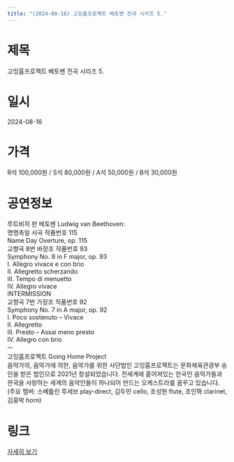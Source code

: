 ```yaml
---
title: "(2024-08-16) 고잉홈프로젝트 베토벤 전곡 시리즈 5."
---
```


# 제목
고잉홈프로젝트 베토벤 전곡 시리즈 5.

# 일시
2024-08-16

# 가격
R석 100,000원 / S석 80,000원 / A석 50,000원 / B석 30,000원

# 공연정보
루트비히 판 베토벤 Ludwig van Beethoven:  
명명축일 서곡 작품번호 115  
Name Day Overture, op. 115  
교향곡 8번 바장조 작품번호 93  
Symphony No. 8 in F major, op. 93  
I. Allegro vivace e con brio  
II. Allegretto scherzando  
III. Tempo di menuetto  
IV. Allegro vivace  
INTERMISSION  
교향곡 7번 가장조 작품번호 92  
Symphony No. 7 in A major, op. 92  
I. Poco sostenuto – Vivace  
II. Allegretto  
III. Presto – Assai meno presto  
IV. Allegro con brio  
ㅡ  
고잉홈프로젝트 Going Home Project  
음악가의, 음악가에 의한, 음악가를 위한 사단법인 고잉홈프로젝트는 문화체육관광부 승인을 받은 법인으로 2021년 창설되었습니다. 전세계에 흩어져있는 한국인 음악가들과 한국을 사랑하는 세계의 음악인들이 하나되어 만드는 오케스트라를 꿈꾸고 있습니다. (주요 멤버: 스베틀린 루세브 play-direct, 김두민 cello, 조성현 flute, 조인혁 clarinet, 김홍박 horn)

# 링크
[자세히 보기](https://www.sac.or.kr/site/main/show/show_view?SN=60797, "https://www.sac.or.kr/site/main/show/show_view?SN=60797")
